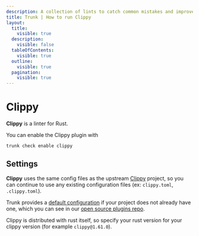 ```yaml
---
description: A collection of lints to catch common mistakes and improve your Rust code.
title: Trunk | How to run Clippy
layout:
  title:
    visible: true
  description:
    visible: false
  tableOfContents:
    visible: true
  outline:
    visible: true
  pagination:
    visible: true
---
```


# Clippy

**Clippy** is a linter for Rust.

You can enable the Clippy plugin with

```shell
trunk check enable clippy
```

## Settings


**Clippy** uses the same config files as the
upstream [Clippy](https://doc.rust-lang.org/clippy/) project, so you can continue to use any
existing configuration files (ex: `clippy.toml`, `.clippy.toml`).
    

Trunk provides a [default configuration](https://github.com/trunk-io/plugins/tree/main/linters/clippy) if your project does not already have one,
which you can see in our [open source plugins repo](https://github.com/trunk-io/plugins/tree/main).

Clippy is distributed with rust itself, so specify your rust version for your clippy version (for example `clippy@1.61.0`).



